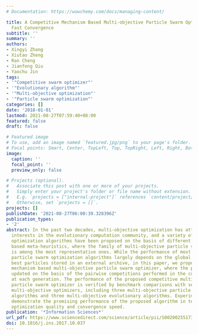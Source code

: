 ```yaml
---
# Documentation: https://wowchemy.com/docs/managing-content/

title: A Competitive Mechanism Based Multi-objective Particle Swarm Optimizer with
  Fast Convergence
subtitle: ''
summary: ''
authors:
- Xingyi Zhang
- Xiutao Zheng
- Ran Cheng
- Jianfeng Qiu
- Yaochu Jin
tags:
- '"Competitive swarm optimizer"'
- '"Evolutionary algorithm"'
- '"Multi-objective optimization"'
- '"Particle swarm optimization"'
categories: []
date: '2018-01-01'
lastmod: 2021-08-27T07:59:40+08:00
featured: false
draft: false

# Featured image
# To use, add an image named `featured.jpg/png` to your page's folder.
# Focal points: Smart, Center, TopLeft, Top, TopRight, Left, Right, BottomLeft, Bottom, BottomRight.
image:
  caption: ''
  focal_point: ''
  preview_only: false

# Projects (optional).
#   Associate this post with one or more of your projects.
#   Simply enter your project's folder or file name without extension.
#   E.g. `projects = ["internal-project"]` references `content/project/deep-learning/index.md`.
#   Otherwise, set `projects = []`.
projects: []
publishDate: '2021-08-27T06:00:39.328396Z'
publication_types:
- '2'
abstract: In the past two decades, multi-objective optimization has attracted increasing
  interests in the evolutionary computation community, and a variety of multi-objective
  optimization algorithms have been proposed on the basis of different population
  based meta-heuristics, where the family of multi-objective particle swarm optimization
  is among the most representative ones. While the performance of most existing multi-objective
  particle swarm optimization algorithms largely depends on the global or personal
  best particles stored in an external archive, in this paper, we propose a competitive
  mechanism based multi-objective particle swarm optimizer, where the particles are
  updated on the basis of the pairwise competitions performed in the current swarm
  at each generation. The performance of the proposed competitive multi-objective
  particle swarm optimizer is verified by benchmark comparisons with several state-of-the-art
  multi-objective optimizers, including three multi-objective particle swarm optimization
  algorithms and three multi-objective evolutionary algorithms. Experimental results
  demonstrate the promising performance of the proposed algorithm in terms of both
  optimization quality and convergence speed.
publication: '*Information Sciences*'
url_pdf: https://www.sciencedirect.com/science/article/pii/S0020025517310344
doi: 10.1016/j.ins.2017.10.037
---
```

